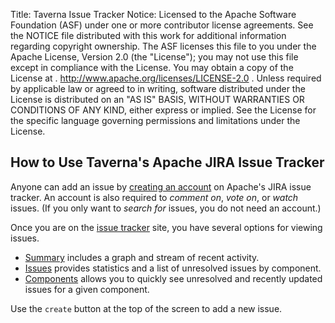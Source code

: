 Title:     Taverna Issue Tracker
Notice:    Licensed to the Apache Software Foundation (ASF) under one
           or more contributor license agreements.  See the NOTICE file
           distributed with this work for additional information
           regarding copyright ownership.  The ASF licenses this file
           to you under the Apache License, Version 2.0 (the
           "License"); you may not use this file except in compliance
           with the License.  You may obtain a copy of the License at
           .
             http://www.apache.org/licenses/LICENSE-2.0
           .
           Unless required by applicable law or agreed to in writing,
           software distributed under the License is distributed on an
           "AS IS" BASIS, WITHOUT WARRANTIES OR CONDITIONS OF ANY
           KIND, either express or implied.  See the License for the
           specific language governing permissions and limitations
           under the License.

## How to Use Taverna's Apache JIRA Issue Tracker

Anyone can add an issue by [creating an account](https://issues.apache.org/jira/secure/Dashboard.jspa) on Apache's JIRA issue tracker. An account is also required to *comment on*, *vote on*, or *watch* issues. (If you only want to *search for* issues, you do not need an account.)

Once you are on the [issue tracker](https://issues.apache.org/jira/browse/TAVERNA) site, you have several options for viewing issues. 

* [Summary](https://issues.apache.org/jira/browse/TAVERNA/?selectedTab=com.atlassian.jira.jira-projects-plugin:summary-panel) includes a graph and stream of recent activity. 
* [Issues](https://issues.apache.org/jira/browse/TAVERNA/?selectedTab=com.atlassian.jira.jira-projects-plugin:issues-panel) provides statistics and a list of unresolved issues by component.
* [Components](https://issues.apache.org/jira/browse/TAVERNA/?selectedTab=com.atlassian.jira.jira-projects-plugin:components-panel) allows you to quickly see unresolved and recently updated issues for a given component.

Use the `create` button at the top of the screen to add a new issue.


